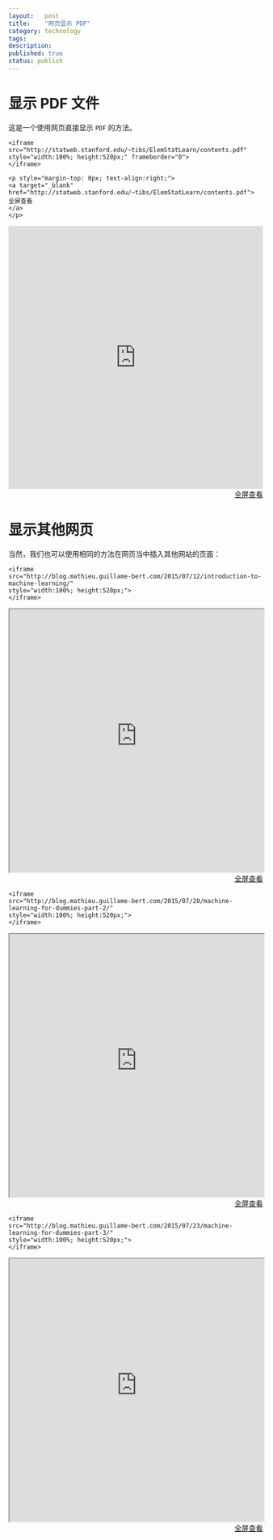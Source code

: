 ```yaml
---
layout:   post
title:    "网页显示 PDF"
category: technology
tags:     
description: 
published: true
status: publish
---
```


# 显示 PDF 文件

这是一个使用网页直接显示 `PDF` 的方法。

    <iframe src="http://statweb.stanford.edu/~tibs/ElemStatLearn/contents.pdf" 
    style="width:100%; height:520px;" frameborder="0">
    </iframe>
    
    <p style="margin-top: 0px; text-align:right;">
    <a target="_blank" 
    href="http://statweb.stanford.edu/~tibs/ElemStatLearn/contents.pdf">
    全屏查看
    </a>
    </p>

<iframe src="http://statweb.stanford.edu/~tibs/ElemStatLearn/contents.pdf" 
style="width:100%; height:520px;" frameborder="0">
</iframe>

<p style="margin-top: 0px; text-align:right;">
<a target="_blank" 
href="http://statweb.stanford.edu/~tibs/ElemStatLearn/contents.pdf">
  全屏查看
</a>
</p>

# 显示其他网页

当然，我们也可以使用相同的方法在网页当中插入其他网站的页面：

    <iframe 
    src="http://blog.mathieu.guillame-bert.com/2015/07/12/introduction-to-machine-learning/" 
    style="width:100%; height:520px;">
    </iframe>

<iframe src="http://blog.mathieu.guillame-bert.com/2015/07/12/introduction-to-machine-learning/" style="width:100%; height:520px;">
</iframe>

<p style="margin-top: 0px; text-align:right;">
<a target="_blank" 
href="http://blog.mathieu.guillame-bert.com/2015/07/12/introduction-to-machine-learning/">
  全屏查看
</a>
</p>


    <iframe 
    src="http://blog.mathieu.guillame-bert.com/2015/07/20/machine-learning-for-dummies-part-2/" 
    style="width:100%; height:520px;">
    </iframe>

<iframe src="http://blog.mathieu.guillame-bert.com/2015/07/20/machine-learning-for-dummies-part-2/" style="width:100%; height:520px;">
</iframe>

<p style="margin-top: 0px; text-align:right;">
<a target="_blank" 
href="http://blog.mathieu.guillame-bert.com/2015/07/20/machine-learning-for-dummies-part-2/">
  全屏查看
</a>
</p>

    <iframe 
    src="http://blog.mathieu.guillame-bert.com/2015/07/23/machine-learning-for-dummies-part-3/" 
    style="width:100%; height:520px;">
    </iframe>

<iframe src="http://blog.mathieu.guillame-bert.com/2015/07/23/machine-learning-for-dummies-part-3/" style="width:100%; height:520px;">
</iframe>

<p style="margin-top: 0px; text-align:right;">
<a target="_blank" 
href="http://blog.mathieu.guillame-bert.com/2015/07/23/machine-learning-for-dummies-part-3/">
  全屏查看
</a>
</p>
